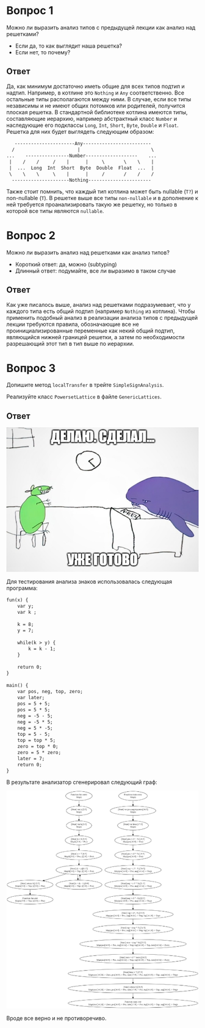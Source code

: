 # Вопрос 1

Можно ли выразить анализ типов с предыдущей лекции как анализ над решетками?

- Если да, то как выглядит наша решетка?
- Если нет, то почему?

## Ответ

Да, как минимум достаточно иметь общие для всех типов подтип и надтип. Например, в котлине это `Nothing` и `Any` 
соответственно. Все остальные типы располагаются между ними. В случае, если все типы независимы и не имеют общих 
потомков или родителей, получится плоская решетка. В стандартной библиотеке котлина имеются типы, составляющие иерархию,
например абстрактный класс `Number` и наследующие его подклассы `Long`, `Int`, `Short`, `Byte`, `Double` и `Float`. 
Решетка для них будет выглядеть следующим образом:

```
   ----------------------Any-------------------------
  /                       |                          \
...    ----------------Number-------------------    ...
 |    /    /     /    |      |     \       \    \    |             
 |  ...  Long  Int  Short  Byte  Double  Float  ...  |
 \    \    \     \    |      |     /       /    /    /
  ---------------------Nothing-----------------------
```

Также стоит помнить, что каждый тип котлина может быть nullable (`T?`) и non-nullable (`T`). В решетке выше все типы
`non-nullable` и в дополнение к ней требуется проанализировать такую же решетку, но только в которой все типы являются 
`nullable`.

# Вопрос 2

Можно ли выразить анализ над решетками как анализ типов?

- Короткий ответ: да, можно (subtyping)
- Длинный ответ: подумайте, все ли выразимо в таком случае

## Ответ

Как уже писалось выше, анализ над решетками подразумевает, что у каждого типа есть общий подтип (например `Nothing` из 
котлина). Чтобы применить подобный анализ в реализации анализа типов с предыдущей лекции требуются правила, обозначающие 
все не проинициализированные переменные как некий общий подтип, являющийся нижней границей решетки, а затем по 
необходимости разрешающий этот тип в тип выше по иерархии.

# Вопрос 3

Допишите метод `localTransfer` в трейте `SimpleSignAnalysis`.

Реализуйте класс `PowersetLattice` в файле `GenericLattices`.

## Ответ

![already-done.png](img/already-done.png)

Для тестирования анализа знаков использовалась следующая программа:

```
fun(x) {
    var y;
    var k ;

    k = 8;
    y = 7;

    while(k > y) {
        k = k - 1;
    }

    return 0;
}

main() {
    var pos, neg, top, zero;
    var later;
    pos = 5 + 5;
    pos = 5 * 5;    
    neg = -5 - 5;
    neg = -5 * 5;
    neg = 5 * -5;
    top = 5 - 5;
    top = top * 5;
    zero = top * 0;
    zero = 5 * zero;
    later = 7;
    return 0;
}
```

В результате анализатор сгенерировал следующий граф:

![signs-graph.png](img/signs-graph.png)

Вроде все верно и не противоречиво.
